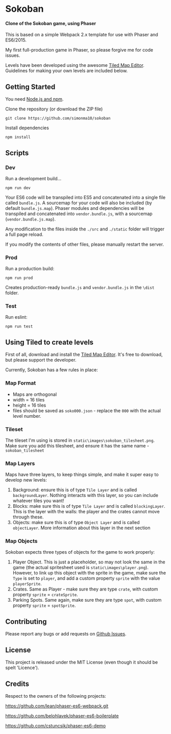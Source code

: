 # Sokoban
#### Clone of the Sokoban game, using Phaser

This is based on a simple Webpack 2.x template for use with Phaser and ES6/2015.

My first full-production game in Phaser, so please forgive me for code issues.

Levels have been developed using the awesome [Tiled Map Editor](http://www.mapeditor.org).  Guidelines for making your own levels are included below.


## Getting Started
You need [Node.js and npm](https://nodejs.org/). 

Clone the repository (or download the ZIP file)

`git clone https://github.com/simonma10/sokoban`

Install dependencies

`npm install`

## Scripts

### Dev

Run a development build...

`npm run dev`

Your ES6 code will be transpiled into ES5 and concatenated into a single file called `bundle.js`.
A sourcemap for your code will also be included (by default `bundle.js.map`).
Phaser modules and dependencies will be transpiled and concatenated into `vendor.bundle.js`, with a sourcemap (`vendor.bundle.js.map`).

Any modification to the files inside the `./src` and `./static` folder will trigger a full page reload.

If you modify the contents of other files, please manually restart the server.


### Prod

Run a production build:

`npm run prod`

Creates production-ready `bundle.js` and `vendor.bundle.js` in the `\dist` folder.


### Test
Run eslint:

`npm run test`


## Using Tiled to create levels

First of all, download and install the [Tiled Map Editor](http://www.mapeditor.org).  It's free to download, but please support the developer.

Currently, Sokoban has a few rules in place:

### Map Format
 - Maps are orthogonal
 - width = 16 tiles
 - height = 16 tiles
 - files should be saved as `soko000.json` - replace the `000` with the actual level number.
 
### Tileset

The tileset I'm using is stored in `static\images\sokoban_tilesheet.png`.  Make sure you add this tilesheet, and ensure it has the same name - `sokoban_tilesheet`



 
### Map Layers
Maps have three layers, to keep things simple, and make it super easy to develop new levels:
1. Background:  ensure this is of type `Tile Layer` and is called `backgroundLayer`.  Nothing interacts with this layer, so you can include whatever tiles you want!
2. Blocks: make sure this is of type `Tile Layer` and is called `blockingLayer`.  This is the layer with the walls:  the player and the crates cannot move through these.
3. Objects: make sure this is of type `Object Layer` and is called `objectLayer`.  More information about this layer in the next section

### Map Objects
Sokoban expects three types of objects for the game to work properly:
1. Player Object.  This is just a placeholder, so may not look the same in the game (the actual spritesheet used is `static\images\player.png`). However, to link up this object with the sprite in the game, make sure the `Type` is set to `player`, and add a custom property `sprite` with the value `playerSprite`.
2. Crates.  Same as Player - make sure they are type `crate`, with custom property `sprite` = `crateSprite`.
3. Parking Spots.  Same again, make sure they are type `spot`, with custom property `sprite` = `spotSprite`.

## Contributing

Please report any bugs or add requests on [Github Issues](https://github.com/simonma10/sokoban/issues).


## License

This project is released under the MIT License (even though it should be spelt 'Licence').

## Credits

Respect to the owners of the following projects:

https://github.com/lean/phaser-es6-webpack.git

https://github.com/belohlavek/phaser-es6-boilerplate

https://github.com/cstuncsik/phaser-es6-demo
